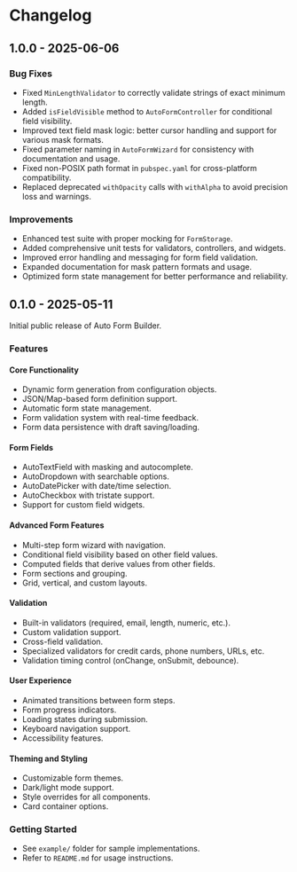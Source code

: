 # Changelog

## 1.0.0 - 2025-06-06

### Bug Fixes
* Fixed `MinLengthValidator` to correctly validate strings of exact minimum length.
* Added `isFieldVisible` method to `AutoFormController` for conditional field visibility.
* Improved text field mask logic: better cursor handling and support for various mask formats.
* Fixed parameter naming in `AutoFormWizard` for consistency with documentation and usage.
* Fixed non-POSIX path format in `pubspec.yaml` for cross-platform compatibility.
* Replaced deprecated `withOpacity` calls with `withAlpha` to avoid precision loss and warnings.

### Improvements
* Enhanced test suite with proper mocking for `FormStorage`.
* Added comprehensive unit tests for validators, controllers, and widgets.
* Improved error handling and messaging for form field validation.
* Expanded documentation for mask pattern formats and usage.
* Optimized form state management for better performance and reliability.

## 0.1.0 - 2025-05-11

Initial public release of Auto Form Builder.

### Features

#### Core Functionality
* Dynamic form generation from configuration objects.
* JSON/Map-based form definition support.
* Automatic form state management.
* Form validation system with real-time feedback.
* Form data persistence with draft saving/loading.

#### Form Fields
* AutoTextField with masking and autocomplete.
* AutoDropdown with searchable options.
* AutoDatePicker with date/time selection.
* AutoCheckbox with tristate support.
* Support for custom field widgets.

#### Advanced Form Features
* Multi-step form wizard with navigation.
* Conditional field visibility based on other field values.
* Computed fields that derive values from other fields.
* Form sections and grouping.
* Grid, vertical, and custom layouts.

#### Validation
* Built-in validators (required, email, length, numeric, etc.).
* Custom validation support.
* Cross-field validation.
* Specialized validators for credit cards, phone numbers, URLs, etc.
* Validation timing control (onChange, onSubmit, debounce).

#### User Experience
* Animated transitions between form steps.
* Form progress indicators.
* Loading states during submission.
* Keyboard navigation support.
* Accessibility features.

#### Theming and Styling
* Customizable form themes.
* Dark/light mode support.
* Style overrides for all components.
* Card container options.

### Getting Started
* See `example/` folder for sample implementations.
* Refer to `README.md` for usage instructions.

